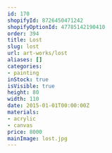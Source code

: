 ```yaml
---
id: 170
shopifyId: 8726450471242
shopifyOptionId: 47785142190410
order: 394
title: Lost
slug: lost
url: art-works/lost
aliases: []
categories:
- painting
inStock: true
isVisible: true
height: 80
width: 110
date: 2015-01-01T00:00:00Z
materials:
- acrylic
- canvas
price: 8000
mainImage: lost.jpg
---
```

